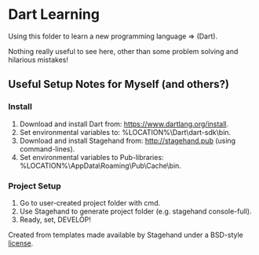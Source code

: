 # Dart Learning

Using this folder to learn a new programming language => (Dart).

Nothing really useful to see here, other than some problem solving and hilarious mistakes!

## Useful Setup Notes for Myself (and others?)

### Install

1. Download and install Dart from: https://www.dartlang.org/install.
2. Set environmental variables to: %LOCATION%\Dart\dart-sdk\bin.
3. Download and install Stagehand from: http://stagehand.pub (using command-lines).
4. Set environmental variables to Pub-libraries: %LOCATION%\AppData\Roaming\Pub\Cache\bin.

### Project Setup

1. Go to user-created project folder with cmd.
2. Use Stagehand to generate project folder (e.g. stagehand console-full).
3. Ready, set, DEVELOP!


Created from templates made available by Stagehand under a BSD-style
[license](https://github.com/dart-lang/stagehand/blob/master/LICENSE).
